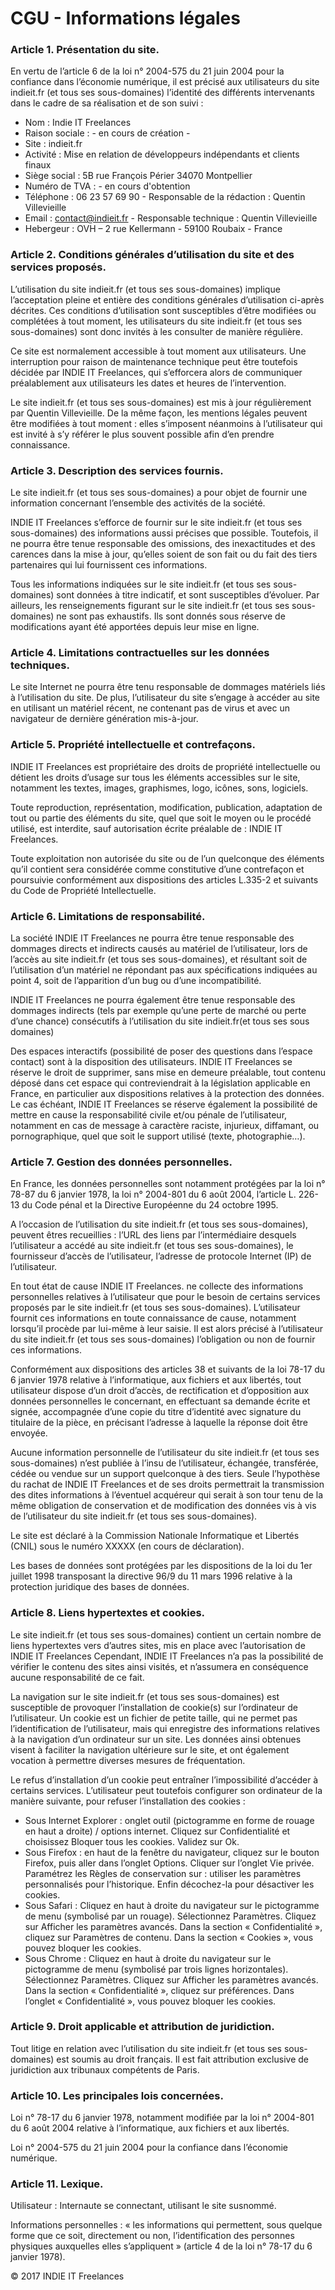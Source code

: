 ﻿
# CGU - Informations légales

### Article 1. Présentation du site.

En vertu de l’article 6 de la loi n° 2004-575 du 21 juin 2004 pour la confiance dans l’économie numérique, il est précisé aux utilisateurs du site indieit.fr (et tous ses sous-domaines) l’identité des différents intervenants dans le cadre de sa réalisation et de son suivi :

* Nom : Indie IT Freelances
* Raison sociale : - en cours de création -
* Site : indieit.fr
* Activité : Mise en relation de développeurs indépendants et clients finaux
* Siège social : 5B rue François Périer 34070 Montpellier
* Numéro de TVA : - en cours d'obtention
* Téléphone : 06 23 57 69 90 - Responsable de la rédaction : Quentin Villevieille
* Email : contact@indieit.fr - Responsable technique : Quentin Villevieille
* Hebergeur : OVH – 2 rue Kellermann - 59100 Roubaix - France


### Article 2. Conditions générales d’utilisation du site et des services proposés.

L’utilisation du site indieit.fr (et tous ses sous-domaines) implique l’acceptation pleine et entière des conditions générales d’utilisation ci-après décrites. Ces conditions d’utilisation sont susceptibles d’être modifiées ou complétées à tout moment, les utilisateurs du site indieit.fr (et tous ses sous-domaines) sont donc invités à les consulter de manière régulière.

Ce site est normalement accessible à tout moment aux utilisateurs. Une interruption pour raison de maintenance technique peut être toutefois décidée par INDIE IT Freelances, qui s’efforcera alors de communiquer préalablement aux utilisateurs les dates et heures de l’intervention.

Le site indieit.fr (et tous ses sous-domaines) est mis à jour régulièrement par Quentin Villevieille. De la même façon, les mentions légales peuvent être modifiées à tout moment : elles s’imposent néanmoins à l’utilisateur qui est invité à s’y référer le plus souvent possible afin d’en prendre connaissance.


### Article 3. Description des services fournis.

Le site indieit.fr (et tous ses sous-domaines) a pour objet de fournir une information concernant l’ensemble des activités de la société.

INDIE IT Freelances s’efforce de fournir sur le site indieit.fr (et tous ses sous-domaines) des informations aussi précises que possible. Toutefois, il ne pourra être tenue responsable des omissions, des inexactitudes et des carences dans la mise à jour, qu’elles soient de son fait ou du fait des tiers partenaires qui lui fournissent ces informations.

Tous les informations indiquées sur le site indieit.fr (et tous ses sous-domaines) sont données à titre indicatif, et sont susceptibles d’évoluer. Par ailleurs, les renseignements figurant sur le site indieit.fr (et tous ses sous-domaines) ne sont pas exhaustifs. Ils sont donnés sous réserve de modifications ayant été apportées depuis leur mise en ligne.


### Article 4. Limitations contractuelles sur les données techniques.

Le site Internet ne pourra être tenu responsable de dommages matériels liés à l’utilisation du site. De plus, l’utilisateur du site s’engage à accéder au site en utilisant un matériel récent, ne contenant pas de virus et avec un navigateur de dernière génération mis-à-jour.


### Article 5. Propriété intellectuelle et contrefaçons.

INDIE IT Freelances est propriétaire des droits de propriété intellectuelle ou détient les droits d’usage sur tous les éléments accessibles sur le site, notamment les textes, images, graphismes, logo, icônes, sons, logiciels.

Toute reproduction, représentation, modification, publication, adaptation de tout ou partie des éléments du site, quel que soit le moyen ou le procédé utilisé, est interdite, sauf autorisation écrite préalable de : INDIE IT Freelances.

Toute exploitation non autorisée du site ou de l’un quelconque des éléments qu’il contient sera considérée comme constitutive d’une contrefaçon et poursuivie conformément aux dispositions des articles L.335-2 et suivants du Code de Propriété Intellectuelle.


### Article 6. Limitations de responsabilité.

La société INDIE IT Freelances ne pourra être tenue responsable des dommages directs et indirects causés au matériel de l’utilisateur, lors de l’accès au site indieit.fr (et tous ses sous-domaines), et résultant soit de l’utilisation d’un matériel ne répondant pas aux spécifications indiquées au point 4, soit de l’apparition d’un bug ou d’une incompatibilité.

INDIE IT Freelances ne pourra également être tenue responsable des dommages indirects (tels par exemple qu’une perte de marché ou perte d’une chance) consécutifs à l’utilisation du site indieit.fr(et tous ses sous domaines)

Des espaces interactifs (possibilité de poser des questions dans l’espace contact) sont à la disposition des utilisateurs. INDIE IT Freelances se réserve le droit de supprimer, sans mise en demeure préalable, tout contenu déposé dans cet espace qui contreviendrait à la législation applicable en France, en particulier aux dispositions relatives à la protection des données. Le cas échéant, INDIE IT Freelances se réserve également la possibilité de mettre en cause la responsabilité civile et/ou pénale de l’utilisateur, notamment en cas de message à caractère raciste, injurieux, diffamant, ou pornographique, quel que soit le support utilisé (texte, photographie…).


### Article 7. Gestion des données personnelles.

En France, les données personnelles sont notamment protégées par la loi n° 78-87 du 6 janvier 1978, la loi n° 2004-801 du 6 août 2004, l’article L. 226-13 du Code pénal et la Directive Européenne du 24 octobre 1995.

A l’occasion de l’utilisation du site indieit.fr (et tous ses sous-domaines), peuvent êtres recueillies : l’URL des liens par l’intermédiaire desquels l’utilisateur a accédé au site indieit.fr (et tous ses sous-domaines), le fournisseur d’accès de l’utilisateur, l’adresse de protocole Internet (IP) de l’utilisateur.

En tout état de cause INDIE IT Freelances. ne collecte des informations personnelles relatives à l’utilisateur que pour le besoin de certains services proposés par le site indieit.fr (et tous ses sous-domaines). L’utilisateur fournit ces informations en toute connaissance de cause, notamment lorsqu’il procède par lui-même à leur saisie. Il est alors précisé à l’utilisateur du site indieit.fr (et tous ses sous-domaines) l’obligation ou non de fournir ces informations.

Conformément aux dispositions des articles 38 et suivants de la loi 78-17 du 6 janvier 1978 relative à l’informatique, aux fichiers et aux libertés, tout utilisateur dispose d’un droit d’accès, de rectification et d’opposition aux données personnelles le concernant, en effectuant sa demande écrite et signée, accompagnée d’une copie du titre d’identité avec signature du titulaire de la pièce, en précisant l’adresse à laquelle la réponse doit être envoyée.

Aucune information personnelle de l’utilisateur du site indieit.fr (et tous ses sous-domaines) n’est publiée à l’insu de l’utilisateur, échangée, transférée, cédée ou vendue sur un support quelconque à des tiers. Seule l’hypothèse du rachat de INDIE IT Freelances et de ses droits permettrait la transmission des dites informations à l’éventuel acquéreur qui serait à son tour tenu de la même obligation de conservation et de modification des données vis à vis de l’utilisateur du site indieit.fr (et tous ses sous-domaines).

Le site est déclaré à la Commission Nationale Informatique et Libertés (CNIL) sous le numéro XXXXX (en cours de déclaration). 

Les bases de données sont protégées par les dispositions de la loi du 1er juillet 1998 transposant la directive 96/9 du 11 mars 1996 relative à la protection juridique des bases de données.

### Article 8. Liens hypertextes et cookies.

Le site indieit.fr (et tous ses sous-domaines) contient un certain nombre de liens hypertextes vers d’autres sites, mis en place avec l’autorisation de INDIE IT Freelances Cependant, INDIE IT Freelances n’a pas la possibilité de vérifier le contenu des sites ainsi visités, et n’assumera en conséquence aucune responsabilité de ce fait.

La navigation sur le site indieit.fr (et tous ses sous-domaines) est susceptible de provoquer l’installation de cookie(s) sur l’ordinateur de l’utilisateur. Un cookie est un fichier de petite taille, qui ne permet pas l’identification de l’utilisateur, mais qui enregistre des informations relatives à la navigation d’un ordinateur sur un site. Les données ainsi obtenues visent à faciliter la navigation ultérieure sur le site, et ont également vocation à permettre diverses mesures de fréquentation.

Le refus d’installation d’un cookie peut entraîner l’impossibilité d’accéder à certains services. L’utilisateur peut toutefois configurer son ordinateur de la manière suivante, pour refuser l’installation des cookies :

* Sous Internet Explorer : onglet outil (pictogramme en forme de rouage en haut a droite) / options internet. Cliquez sur Confidentialité et choisissez Bloquer tous les cookies. Validez sur Ok.
* Sous Firefox : en haut de la fenêtre du navigateur, cliquez sur le bouton Firefox, puis aller dans l’onglet Options. Cliquer sur l’onglet Vie privée. Paramétrez les Règles de conservation sur : utiliser les paramètres personnalisés pour l’historique. Enfin décochez-la pour désactiver les cookies.
* Sous Safari : Cliquez en haut à droite du navigateur sur le pictogramme de menu (symbolisé par un rouage). Sélectionnez Paramètres. Cliquez sur Afficher les paramètres avancés. Dans la section « Confidentialité », cliquez sur Paramètres de contenu. Dans la section « Cookies », vous pouvez bloquer les cookies.
* Sous Chrome : Cliquez en haut à droite du navigateur sur le pictogramme de menu (symbolisé par trois lignes horizontales). Sélectionnez Paramètres. Cliquez sur Afficher les paramètres avancés. Dans la section « Confidentialité », cliquez sur préférences. Dans l’onglet « Confidentialité », vous pouvez bloquer les cookies.


### Article 9. Droit applicable et attribution de juridiction.

Tout litige en relation avec l’utilisation du site indieit.fr (et tous ses sous-domaines) est soumis au droit français. Il est fait attribution exclusive de juridiction aux tribunaux compétents de Paris.


### Article 10. Les principales lois concernées.

Loi n° 78-17 du 6 janvier 1978, notamment modifiée par la loi n° 2004-801 du 6 août 2004 relative à l’informatique, aux fichiers et aux libertés.

Loi n° 2004-575 du 21 juin 2004 pour la confiance dans l’économie numérique.


### Article 11. Lexique.

Utilisateur : Internaute se connectant, utilisant le site susnommé.

Informations personnelles : « les informations qui permettent, sous quelque forme que ce soit, directement ou non, l’identification des personnes physiques auxquelles elles s’appliquent » (article 4 de la loi n° 78-17 du 6 janvier 1978).


© 2017 INDIE IT Freelances
